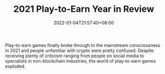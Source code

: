 ﻿---
title: "2021 Play-to-Earn Year in Review"
date: 2022-01-04T21:57:40+08:00
lastmod: 2022-01-04T16:45:40+08:00
draft: false
authors: ["Supplanter"]
description: "Play-to-earn games finally broke through to the mainstream consciousness in 2021 and people unfamiliar with crypto were pretty confused. Despite receiving plenty of criticism ranging from people on social media to specialists in non-blockchain industries, the world of play-to-earn games exploded."
featuredImage: "2021-play-to-earn-year-in-review.png"
tags: ["Digital Collectibles","Play to Earn"]
categories: ["news"]
news: ["Digital Collectibles"]
weight: 
lightgallery: true
pinned: false
recommend: false
recommend1: false
---

Play-to-earn games finally broke through to the mainstream consciousness in 2021 and people unfamiliar with crypto were pretty confused. Despite receiving plenty of criticism ranging from people on social media to specialists in non-blockchain industries, the world of play-to-earn games exploded.

<!--more-->

